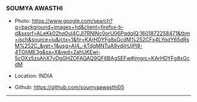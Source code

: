 ### SOUMYA AWASTHI
- Photo: https://www.google.com/search?q=background+images+hd&client=firefox-b-d&sxsrf=ALeKk02hq0uI4CJI7RNlNc0orU06PqdqIQ:1601872258471&tbm=isch&source=iu&ictx=1&fir=KArHDYFg8xGcdM%252CFx4LYqdY65dRsM%252C_&vet=1&usg=AI4_-kTdgMNTuA9vdjlrUjPI8-4TGhME3g&sa=X&ved=2ahUKEwj-5cOXz5zsAhX7yDgGHZOFAQAQ9QF6BAgSEFw#imgrc=KArHDYFg8xGcdM

- Location: INDIA
- Github: https://github.com/soumyaawasthi05
***
